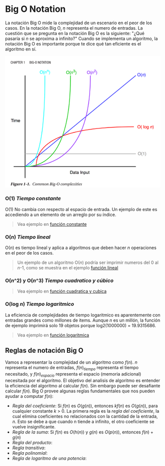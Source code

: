  # Big O Notation
 La notación Big O mide la complejidad de un escenario en el peor de los casos.
 En la notación Big O, *n* representa el numero de entradas. La cuestión que se pregunta en la notación Big O es la siguiente: "¿Qué pasaría si *n* se aproxima a infinito?"
 Cuando se implementa un algoritmo, la notación Big O es importante porque te dice qué tan eficiente es el algoritmo en sí.

![Gráfico de notación Big O](./01-big-o-notation-graph.png)

### O(1) *Tiempo constante*

O(1) No cambia con respecto al espacio de entrada. Un ejemplo de este es accediendo a un elemento de un arreglo por su índice. 
> Vea ejemplo en [función constante](./01-big-o-notation.js)

### O(*n*) *Tiempo lineal*
O(*n*) es tiempo lineal y aplica a algoritmos que deben hacer *n* operaciones en el peor de los casos.

> Un ejemplo de un algoritmo O(*n*) podría ser imprimir numeros del 0 al *n*-1, como se muestra en el ejemplo [función lineal](./01-big-o-notation.js)

### O(*n*^2) y O(*n*^3) *Tiempo cuadratico y cúbico*
> Vea ejemplo en [función cuadratica y cubica](./01-big-o-notation.js)

### O(log *n*) *Tiempo logaritmico*
La eficiencia de complejidades de tiempo logaritmico es aparentemente con entradas grandes como millones de items. Aunque *n* es un millón, la función de ejemplo imprimirá solo 19 objetos porque log2(1000000) = 19.9315686.
> Vea ejemplo en [función logaritmica](./01-big-o-notation.js)

## Reglas de notación Big O
Vamos a representar la complejidad de un algoritmo como $f(n)$. *n* representa el numero de entradas, $f(n)_{tiempo}$ representa el tiempo necesitado, y $f(n)_{espacio}$ representa el espacio (memoria adicional) necesitada por el algoritmo. El objetivo del analisis de algoritmo es entender la eficiencia del algoritmo al calcular $f(n)$. Sin embargo puede ser desafiante calcular $f(n)$. Big O provee algunas reglas fundamentales que nos pueden ayudar a computar $f(n)$:

- *Regla del coeficiente*: Si $f(n)$ es $O(g(n))$, entonces $kf(n)$ es $O(g(n))$, para cualquier constante *k* > 0. La primera regla es la *regla del coeficiente*, la cual elimina coeficientes no relacionados con la cantidad de la entrada, *n*. Esto se debe a que cuando n tiende a infinito, el otro coeficiente se vuelve insignificante. 
- *Regla de la suma*: Si $f(n)$ es $O(h(n))$ y $g(n)$ es $O(p(n))$, entonces $f(n) + g(n)$ 
- *Regla del producto*: 
- *Regla transitiva*: 
- *Regla polinomial*: 
- *Regla de logaritmo de una potencia*: 

